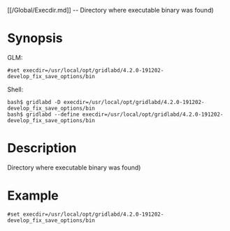 [[/Global/Execdir.md]] -- Directory where executable binary was found)

# Synopsis
GLM:
~~~
#set execdir=/usr/local/opt/gridlabd/4.2.0-191202-develop_fix_save_options/bin
~~~
Shell:
~~~
bash$ gridlabd -D execdir=/usr/local/opt/gridlabd/4.2.0-191202-develop_fix_save_options/bin
bash$ gridlabd --define execdir=/usr/local/opt/gridlabd/4.2.0-191202-develop_fix_save_options/bin
~~~

# Description

Directory where executable binary was found)

# Example

~~~
#set execdir=/usr/local/opt/gridlabd/4.2.0-191202-develop_fix_save_options/bin
~~~

